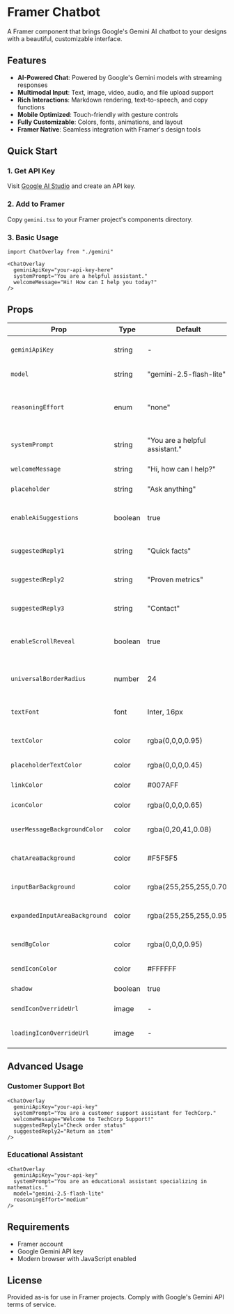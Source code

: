 # Framer Chatbot

A Framer component that brings Google's Gemini AI chatbot to your designs with a beautiful, customizable interface.

## Features

- **AI-Powered Chat**: Powered by Google's Gemini models with streaming responses
- **Multimodal Input**: Text, image, video, audio, and file upload support
- **Rich Interactions**: Markdown rendering, text-to-speech, and copy functions
- **Mobile Optimized**: Touch-friendly with gesture controls
- **Fully Customizable**: Colors, fonts, animations, and layout
- **Framer Native**: Seamless integration with Framer's design tools

## Quick Start

### 1. Get API Key
Visit [Google AI Studio](https://aistudio.google.com/apikey) and create an API key.

### 2. Add to Framer
Copy `gemini.tsx` to your Framer project's components directory.

### 3. Basic Usage
```tsx
import ChatOverlay from "./gemini"

<ChatOverlay
  geminiApiKey="your-api-key-here"
  systemPrompt="You are a helpful assistant."
  welcomeMessage="Hi! How can I help you today?"
/>
```

## Props

| Prop | Type | Default | Description |
|------|------|---------|-------------|
| `geminiApiKey` | string | - | Your Gemini API key (required) |
| `model` | string | "gemini-2.5-flash-lite" | Gemini model ID |
| `reasoningEffort` | enum | "none" | AI thinking depth: "none", "low", "medium", "high" |
| `systemPrompt` | string | "You are a helpful assistant." | AI personality and behavior instructions |
| `welcomeMessage` | string | "Hi, how can I help?" | Initial greeting message |
| `placeholder` | string | "Ask anything" | Input field placeholder |
| `enableAiSuggestions` | boolean | true | Generate AI contextual reply suggestions |
| `suggestedReply1` | string | "Quick facts" | First static suggested reply |
| `suggestedReply2` | string | "Proven metrics" | Second static suggested reply |
| `suggestedReply3` | string | "Contact" | Third static suggested reply |
| `enableScrollReveal` | boolean | true | Scale input bar in from bottom on scroll |
| `universalBorderRadius` | number | 24 | Corner radius for all elements (0-50px) |
| `textFont` | font | Inter, 16px | Font family, size, weight, and style |
| `textColor` | color | rgba(0,0,0,0.95) | Text color for input and messages |
| `placeholderTextColor` | color | rgba(0,0,0,0.45) | Placeholder text color |
| `linkColor` | color | #007AFF | Hyperlink color |
| `iconColor` | color | rgba(0,0,0,0.65) | General icon color |
| `userMessageBackgroundColor` | color | rgba(0,20,41,0.08) | User message bubble background |
| `chatAreaBackground` | color | #F5F5F5 | Main chat area background |
| `inputBarBackground` | color | rgba(255,255,255,0.70) | Collapsed input bar background |
| `expandedInputAreaBackground` | color | rgba(255,255,255,0.95) | Expanded input area background |
| `sendBgColor` | color | rgba(0,0,0,0.95) | Send button background color |
| `sendIconColor` | color | #FFFFFF | Send button icon color |
| `shadow` | boolean | true | Enable/disable shadows |
| `sendIconOverrideUrl` | image | - | Custom send button icon |
| `loadingIconOverrideUrl` | image | - | Custom loading indicator icon |

## Advanced Usage

### Customer Support Bot
```tsx
<ChatOverlay
  geminiApiKey="your-api-key"
  systemPrompt="You are a customer support assistant for TechCorp."
  welcomeMessage="Welcome to TechCorp Support!"
  suggestedReply1="Check order status"
  suggestedReply2="Return an item"
/>
```

### Educational Assistant
```tsx
<ChatOverlay
  geminiApiKey="your-api-key"
  systemPrompt="You are an educational assistant specializing in mathematics."
  model="gemini-2.5-flash-lite"
  reasoningEffort="medium"
/>
```

## Requirements

- Framer account
- Google Gemini API key
- Modern browser with JavaScript enabled

## License

Provided as-is for use in Framer projects. Comply with Google's Gemini API terms of service.

